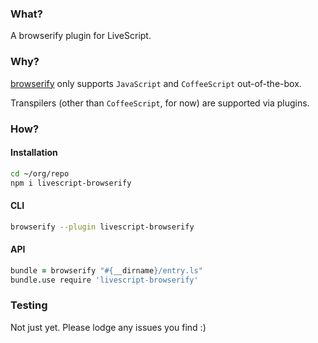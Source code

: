 ### What?

A browserify plugin for LiveScript.

### Why?

[browserify](http://github.com/substack/browserify) only supports `JavaScript` and `CoffeeScript` out-of-the-box.

Transpilers (other than `CoffeeScript`, for now) are supported via plugins.

### How?

#### Installation

```sh
cd ~/org/repo
npm i livescript-browserify
```

#### CLI

```sh
browserify --plugin livescript-browserify
```

#### API

```coffee
bundle = browserify "#{__dirname}/entry.ls"
bundle.use require 'livescript-browserify'
```

### Testing

Not just yet. Please lodge any issues you find :)